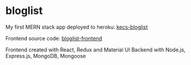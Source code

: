 # bloglist
My first MERN stack app
deployed to heroku: [kecs-bloglist](https://kecs-bloglist.herokuapp.com/)

Frontend source code: [bloglist-frontend](https://github.com/botondKulcsar/bloglist-frontend/tree/redux-2)

Frontend created with React, Redux and Material UI
Backend with Node.js, Express.js, MongoDB, Mongoose